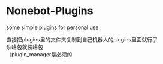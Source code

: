 # Nonebot-Plugins  
some simple plugins for personal use  
  
直接把plugins里的文件夹复制到自己机器人的plugins里面就行了  
缺啥包就装啥包  
（plugin_manager是必须的  
